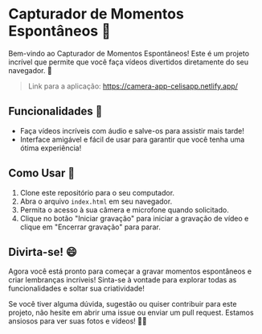 # Capturador de Momentos Espontâneos 📸

Bem-vindo ao Capturador de Momentos Espontâneos! Este é um projeto incrível que permite que você faça vídeos divertidos diretamente do seu navegador. 🎉

> Link para a aplicação: https://camera-app-celisapp.netlify.app/

## Funcionalidades 🚀

- Faça vídeos incríveis com áudio e salve-os para assistir mais tarde!
- Interface amigável e fácil de usar para garantir que você tenha uma ótima experiência!

## Como Usar 🤔

1. Clone este repositório para o seu computador.
2. Abra o arquivo `index.html` em seu navegador.
3. Permita o acesso à sua câmera e microfone quando solicitado.
4. Clique no botão "Iniciar gravação" para iniciar a gravação de vídeo e clique em "Encerrar gravação" para parar.

## Divirta-se! 😄

Agora você está pronto para começar a gravar momentos espontâneos e criar lembranças incríveis! Sinta-se à vontade para explorar todas as funcionalidades e soltar sua criatividade!

Se você tiver alguma dúvida, sugestão ou quiser contribuir para este projeto, não hesite em abrir uma issue ou enviar um pull request. Estamos ansiosos para ver suas fotos e vídeos! 📸✨
